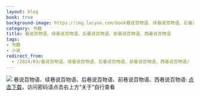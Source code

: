 ```yaml
---
layout: blog
book: true
background-image: https://img.locyoo.com/book巷说百物语、续巷说百物语、后巷说百物语、前巷说百物语、西巷说百物语.jpg
category: 书籍
title: 巷说百物语、续巷说百物语、后巷说百物语、前巷说百物语、西巷说百物语
tags:
- 书籍
- 小说
redirect_from:
  - /2024/03/巷说百物语、续巷说百物语、后巷说百物语、前巷说百物语、西巷说百物语/
---
```

![](https://img.locyoo.com/book巷说百物语、续巷说百物语、后巷说百物语、前巷说百物语、西巷说百物语.jpg)
巷说百物语、续巷说百物语、后巷说百物语、前巷说百物语、西巷说百物语: <a name = "ref1" href="https://url18.ctfile.com/f/50983618-1377644773-d5b629?p=3619">点击下载</a>，访问密码请点击右上方“关于”自行查看